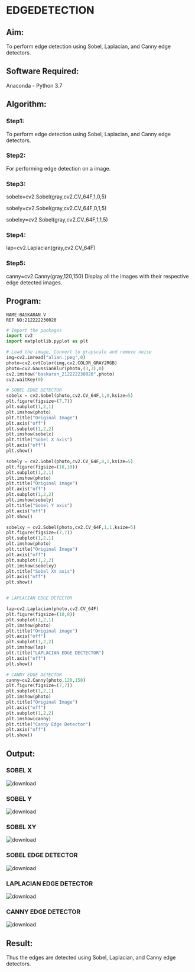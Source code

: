 # EDGEDETECTION

## Aim:
To perform edge detection using Sobel, Laplacian, and Canny edge detectors.

## Software Required:
Anaconda - Python 3.7

## Algorithm:
### Step1:
To perform edge detection using Sobel, Laplacian, and Canny edge detectors.
### Step2:
For performing edge detection on a image.
### Step3:
sobelx=cv2.Sobel(gray,cv2.CV_64F,1,0,5)

sobely=cv2.Sobel(gray,cv2.CV_64F,0,1,5)

sobelxy=cv2.Sobel(gray,cv2.CV_64F,1,1,5)
### Step4:
lap=cv2.Laplacian(gray,cv2.CV_64F)
### Step5:
canny=cv2.Canny(gray,120,150)
Display all the images with their respective edge detected images.
## Program:
```
NAME:BASKARAN V
REF NO:212222230020
```
``` Python
# Import the packages
import cv2
import matplotlib.pyplot as plt

# Load the image, Convert to grayscale and remove noise
img=cv2.imread("alian.jpeg",0)
photo=cv2.cvtColor(img,cv2.COLOR_GRAY2RGB)
photo=cv2.GaussianBlur(photo,(3,3),0)
cv2.imshow("baskaran_212222230020",photo)
cv2.waitKey(0)

# SOBEL EDGE DETECTOR
sobelx = cv2.Sobel(photo,cv2.CV_64F,1,0,ksize=5)
plt.figure(figsize=(7,7))
plt.subplot(1,2,1)
plt.imshow(photo)
plt.title("Original Image")
plt.axis("off")
plt.subplot(1,2,2)
plt.imshow(sobelx)
plt.title("Sobel X axis")
plt.axis("off")
plt.show()

sobely = cv2.Sobel(photo,cv2.CV_64F,0,1,ksize=5)
plt.figure(figsize=(10,10))
plt.subplot(1,2,1)
plt.imshow(photo)
plt.title("Original image")
plt.axis("off")
plt.subplot(1,2,2)
plt.imshow(sobely)
plt.title("Sobel Y axis")
plt.axis("off")
plt.show()

sobelxy = cv2.Sobel(photo,cv2.CV_64F,1,1,ksize=5)
plt.figure(figsize=(7,7))
plt.subplot(1,2,1)
plt.imshow(photo)
plt.title("Original Image")
plt.axis("off")
plt.subplot(1,2,2)
plt.imshow(sobelxy)
plt.title("Sobel XY axis")
plt.axis("off")
plt.show()


# LAPLACIAN EDGE DETECTOR

lap=cv2.Laplacian(photo,cv2.CV_64F)
plt.figure(figsize=(10,8))
plt.subplot(1,2,1)
plt.imshow(photo)
plt.title("Original image")
plt.axis("off")
plt.subplot(1,2,2)
plt.imshow(lap)
plt.title("LAPLACIAN EDGE DECTECTOR")
plt.axis("off")
plt.show()

# CANNY EDGE DETECTOR
canny=cv2.Canny(photo,120,150)
plt.figure(figsize=(7,7))
plt.subplot(1,2,1)
plt.imshow(photo)
plt.title("Original Image")
plt.axis("off")
plt.subplot(1,2,2)
plt.imshow(canny)
plt.title("Canny Edge Detector")
plt.axis("off")
plt.show()

```
## Output:
###  SOBEL X
![download](https://github.com/BaskaranV15/EDGEDETECTION/assets/118703522/c58ae9a5-d9ae-4921-9c58-83a8e32b9baf)
###  SOBEL Y
![download](https://github.com/BaskaranV15/EDGEDETECTION/assets/118703522/9a07dd82-b5d6-4c6a-91ab-eadd18659292)
###  SOBEL XY
![download](https://github.com/BaskaranV15/EDGEDETECTION/assets/118703522/41f7acd4-d995-41e7-a722-da3ac668ab62)


### SOBEL EDGE DETECTOR
![download](https://github.com/BaskaranV15/EDGEDETECTION/assets/118703522/c128fee4-6363-487a-896e-e3c685e31a9e)




### LAPLACIAN EDGE DETECTOR

![download](https://github.com/BaskaranV15/EDGEDETECTION/assets/118703522/67e4265f-1674-4214-8c06-e85c2f303cf3)


### CANNY EDGE DETECTOR

![download](https://github.com/BaskaranV15/EDGEDETECTION/assets/118703522/eeb69dd5-af90-405f-b775-9faf8e36a3b1)


## Result:
Thus the edges are detected using Sobel, Laplacian, and Canny edge detectors.
